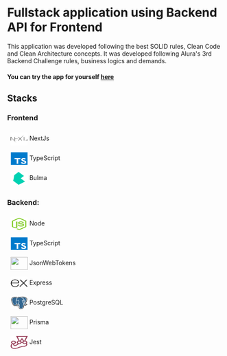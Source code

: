 ﻿# Fullstack application using Backend API for Frontend

This application was developed following the best SOLID rules, Clean Code and Clean Architecture concepts.
It was developed following Alura's 3rd Backend Challenge rules, business logics and demands.
#### **You can try the app for yourself <a href="https://transactions.up.railway.app/">here</a>**

## Stacks
### **Frontend**
<div style="padding: 0.5rem">
    <img align="center" height="30" width="40" src="https://raw.githubusercontent.com/devicons/devicon/master/icons/nextjs/nextjs-original-wordmark.svg">
    NextJs
</div>
<div style="padding: 0.5rem">
    <img align="center" height="30" width="40" src="https://raw.githubusercontent.com/devicons/devicon/master/icons/typescript/typescript-original.svg">
    TypeScript
</div>
<div style="padding: 0.5rem">
    <img align="center" height="30" width="40" src="https://raw.githubusercontent.com/devicons/devicon/1119b9f84c0290e0f0b38982099a2bd027a48bf1/icons/bulma/bulma-plain.svg">
    Bulma
</div>


### **Backend:**

<div style="padding: 0.5rem">
    <img align="center" height="30" width="40" src="https://raw.githubusercontent.com/devicons/devicon/master/icons/nodejs/nodejs-original.svg">
    Node
</div>
<div style="padding: 0.5rem">
    <img align="center" height="30" width="40" src="https://raw.githubusercontent.com/devicons/devicon/master/icons/typescript/typescript-original.svg">
    TypeScript
</div>
<div style="padding: 0.5rem">
    <img align="center" height="30" width="40" src="https://vegibit.com/wp-content/uploads/2018/07/JSON-Web-Token-Authentication-With-Node.png">
    JsonWebTokens
</div>

<div style="padding: 0.5rem">
    <img align="center" height="30" width="40" src="https://raw.githubusercontent.com/devicons/devicon/2ae2a900d2f041da66e950e4d48052658d850630/icons/express/express-original.svg">
    Express
</div>
<div style="padding: 0.5rem">
    <img align="center" height="30" width="40" src="https://raw.githubusercontent.com/devicons/devicon/2ae2a900d2f041da66e950e4d48052658d850630/icons/postgresql/postgresql-original.svg">
    PostgreSQL
</div>
<div style="padding: 0.5rem">
    <img align="center" height="30" width="40" src="https://cdn.worldvectorlogo.com/logos/prisma-2.svg">
    Prisma
</div>
<div style="padding: 0.5rem">
    <img align="center" height="30" width="40" src="https://raw.githubusercontent.com/devicons/devicon/2ae2a900d2f041da66e950e4d48052658d850630/icons/jest/jest-plain.svg">
    Jest
</div>

<div style="display: inline_block"><br>
  
</div>
